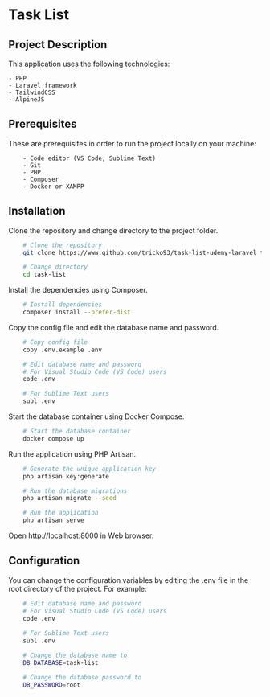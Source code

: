 # Task List

## Project Description

This application uses the following technologies:

	- PHP
	- Laravel framework
	- TailwindCSS
	- AlpineJS

## Prerequisites

These are prerequisites in order to run the project locally on your machine:

		- Code editor (VS Code, Sublime Text)
		- Git
		- PHP
		- Composer
		- Docker or XAMPP

## Installation

Clone the repository and change directory to the project folder.

```sh
	# Clone the repository
	git clone https://www.github.com/tricko93/task-list-udemy-laravel task-list

	# Change directory
	cd task-list
```

Install the dependencies using Composer.

```sh
	# Install dependencies
	composer install --prefer-dist
```

Copy the config file and edit the database name and password.

```sh
	# Copy config file
	copy .env.example .env

	# Edit database name and password 
	# For Visual Studio Code (VS Code) users
	code .env

	# For Sublime Text users
	subl .env
```

Start the database container using Docker Compose.

```sh
	# Start the database container
	docker compose up
```

Run the application using PHP Artisan.

```sh
	# Generate the unique application key
	php artisan key:generate

	# Run the database migrations
	php artisan migrate --seed

	# Run the application
	php artisan serve
```

Open http://localhost:8000 in Web browser.

## Configuration

You can change the configuration variables by editing the .env file in the root directory of the project. For example:

```sh
	# Edit database name and password 
	# For Visual Studio Code (VS Code) users
	code .env
	
	# For Sublime Text users
	subl .env

	# Change the database name to
	DB_DATABASE=task-list

	# Change the database password to
	DB_PASSWORD=root
```